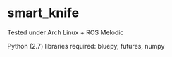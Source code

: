 # smart_knife

Tested under Arch Linux + ROS Melodic

Python (2.7) libraries required: bluepy, futures, numpy





